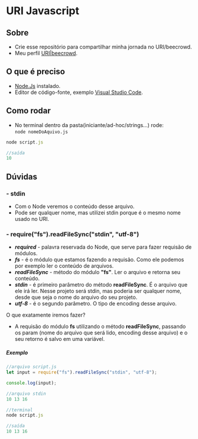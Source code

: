 # URI Javascript

## Sobre
- Crie esse repositório para compartilhar minha jornada no URI/beecrowd.
- Meu perfil [URI|beecrowd](https://www.beecrowd.com.br/judge/pt/profile/596807).

## O que é preciso
- [Node.Js](https://nodejs.org/en/) instalado.
- Editor de código-fonte, exemplo [Visual Studio Code](https://code.visualstudio.com/node).

## Como rodar
- No terminal dentro da pasta(iniciante/ad-hoc/strings...) rode: </br>
<code>node nomeDoAquivo.js</code>

```javascript
node script.js

//saída 
10
```

## Dúvidas

### - stdin
- Com o Node veremos o conteúdo desse arquivo.
- Pode ser qualquer nome, mas utilizei stdin porque é o mesmo nome usado no URI.

### - require("fs").readFileSync("stdin", "utf-8")
- ***required*** - palavra reservada do Node, que serve para fazer requisão de módulos.
- ***fs*** - é o módulo que estamos fazendo a requisão. Como ele podemos por exemplo ler o conteúdo de arquivos.
- ***readFileSync*** - método do módulo **"fs"**. Ler o arquivo e retorna seu conteúdo. 
- ***stdin*** - é  primeiro parâmetro do método **readFileSync**. É o arquivo que ele irá ler. Nesse projeto será stdin, mas poderia ser qualquer nome, desde que seja o nome do arquivo do seu projeto.
- ***utf-8*** - é o segundo parâmetro. O tipo de  encoding desse arquivo.

O que exatamente iremos fazer? <br>
- A requisão do módulo **fs** utilizando o método **readFileSync**, passando os param (nome do arquivo que será lido, encoding desse arquivo) e o seu retorno é salvo em uma variável.

##### Exemplo

```Javascript
//arquivo script.js
let input = require("fs").readFileSync("stdin", "utf-8");

console.log(input);

//arquivo stdin
10 13 16

//terminal
node script.js

//saída
10 13 16

```

